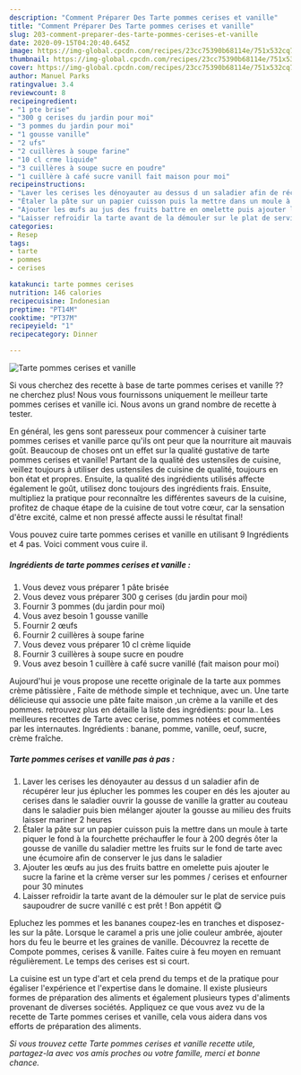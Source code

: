 ```yaml
---
description: "Comment Préparer Des Tarte pommes cerises et vanille"
title: "Comment Préparer Des Tarte pommes cerises et vanille"
slug: 203-comment-preparer-des-tarte-pommes-cerises-et-vanille
date: 2020-09-15T04:20:40.645Z
image: https://img-global.cpcdn.com/recipes/23cc75390b68114e/751x532cq70/tarte-pommes-cerises-et-vanille-photo-principale-de-la-recette.jpg
thumbnail: https://img-global.cpcdn.com/recipes/23cc75390b68114e/751x532cq70/tarte-pommes-cerises-et-vanille-photo-principale-de-la-recette.jpg
cover: https://img-global.cpcdn.com/recipes/23cc75390b68114e/751x532cq70/tarte-pommes-cerises-et-vanille-photo-principale-de-la-recette.jpg
author: Manuel Parks
ratingvalue: 3.4
reviewcount: 8
recipeingredient:
- "1 pte brise"
- "300 g cerises du jardin pour moi"
- "3 pommes du jardin pour moi"
- "1 gousse vanille"
- "2 ufs"
- "2 cuillères à soupe farine"
- "10 cl crme liquide"
- "3 cuillères à soupe sucre en poudre"
- "1 cuillère à café sucre vanill fait maison pour moi"
recipeinstructions:
- "Laver les cerises les dénoyauter au dessus d un saladier afin de récupérer leur jus éplucher les pommes les couper en dés les ajouter au cerises dans le saladier ouvrir la gousse de vanille la gratter au couteau dans le saladier puis bien mélanger ajouter la gousse au milieu des fruits laisser mariner 2 heures"
- "Étaler la pâte sur un papier cuisson puis la mettre dans un moule à tarte piquer le fond à la fourchette préchauffer le four à 200 degrés ôter la gousse de vanille du saladier mettre les fruits sur le fond de tarte avec une écumoire afin de conserver le jus dans le saladier"
- "Ajouter les œufs au jus des fruits battre en omelette puis ajouter le sucre la farine et la crème verser sur les pommes / cerises et enfourner pour 30 minutes"
- "Laisser refroidir la tarte avant de la démouler sur le plat de service puis saupoudrer de sucre vanillé c est prêt ! Bon appétit 😋"
categories:
- Resep
tags:
- tarte
- pommes
- cerises

katakunci: tarte pommes cerises 
nutrition: 146 calories
recipecuisine: Indonesian
preptime: "PT14M"
cooktime: "PT37M"
recipeyield: "1"
recipecategory: Dinner

---
```



![Tarte pommes cerises et vanille](https://img-global.cpcdn.com/recipes/23cc75390b68114e/751x532cq70/tarte-pommes-cerises-et-vanille-photo-principale-de-la-recette.jpg)

Si vous cherchez des recette à base de tarte pommes cerises et vanille ?? ne cherchez plus! Nous vous fournissons uniquement le meilleur tarte pommes cerises et vanille ici. Nous avons un grand nombre de recette à tester.

En général, les gens sont paresseux pour commencer à cuisiner tarte pommes cerises et vanille parce qu'ils ont peur que la nourriture ait mauvais goût. Beaucoup de choses ont un effet sur la qualité gustative de tarte pommes cerises et vanille! Partant de la qualité des ustensiles de cuisine, veillez toujours à utiliser des ustensiles de cuisine de qualité, toujours en bon état et propres. Ensuite, la qualité des ingrédients utilisés affecte également le goût, utilisez donc toujours des ingrédients frais. Ensuite, multipliez la pratique pour reconnaître les différentes saveurs de la cuisine, profitez de chaque étape de la cuisine de tout votre cœur, car la sensation d'être excité, calme et non pressé affecte aussi le résultat final!

<!--inarticleads1-->

Vous pouvez cuire tarte pommes cerises et vanille en utilisant 9 Ingrédients et 4 pas. Voici comment vous cuire il.

##### Ingrédients de tarte pommes cerises et vanille :

1. Vous devez vous préparer 1 pâte brisée
1. Vous devez vous préparer 300 g cerises (du jardin pour moi)
1. Fournir 3 pommes (du jardin pour moi)
1. Vous avez besoin 1 gousse vanille
1. Fournir 2 œufs
1. Fournir 2 cuillères à soupe farine
1. Vous devez vous préparer 10 cl crème liquide
1. Fournir 3 cuillères à soupe sucre en poudre
1. Vous avez besoin 1 cuillère à café sucre vanillé (fait maison pour moi)


Aujourd&#39;hui je vous propose une recette originale de la tarte aux pommes crème pâtissière , Faite de méthode simple et technique, avec un. Une tarte délicieuse qui associe une pâte faite maison ,un crème a la vanille et des pommes. retrouvez plus en détaille la liste des ingrédients: pour la.. Les meilleures recettes de Tarte avec cerise, pommes notées et commentées par les internautes. Ingrédients : banane, pomme, vanille, oeuf, sucre, crème fraîche. 

<!--inarticleads2-->

##### Tarte pommes cerises et vanille pas à pas :

1. Laver les cerises les dénoyauter au dessus d un saladier afin de récupérer leur jus éplucher les pommes les couper en dés les ajouter au cerises dans le saladier ouvrir la gousse de vanille la gratter au couteau dans le saladier puis bien mélanger ajouter la gousse au milieu des fruits laisser mariner 2 heures
1. Étaler la pâte sur un papier cuisson puis la mettre dans un moule à tarte piquer le fond à la fourchette préchauffer le four à 200 degrés ôter la gousse de vanille du saladier mettre les fruits sur le fond de tarte avec une écumoire afin de conserver le jus dans le saladier
1. Ajouter les œufs au jus des fruits battre en omelette puis ajouter le sucre la farine et la crème verser sur les pommes / cerises et enfourner pour 30 minutes
1. Laisser refroidir la tarte avant de la démouler sur le plat de service puis saupoudrer de sucre vanillé c est prêt ! Bon appétit 😋


Epluchez les pommes et les bananes coupez-les en tranches et disposez-les sur la pâte. Lorsque le caramel a pris une jolie couleur ambrée, ajouter hors du feu le beurre et les graines de vanille. Découvrez la recette de Compote pommes, cerises &amp; vanille. Faites cuire à feu moyen en remuant régulièrement. Le temps des cerises est si court. 

<!--inarticleads1-->

<p>
La cuisine est un type d'art et cela prend du temps et de la pratique pour égaliser l'expérience et l'expertise dans le domaine. Il existe plusieurs formes de préparation des aliments et également plusieurs types d'aliments provenant de diverses sociétés. Appliquez ce que vous avez vu de la recette de Tarte pommes cerises et vanille, cela vous aidera dans vos efforts de préparation des aliments.
</p>

<p>
<i>Si vous trouvez cette Tarte pommes cerises et vanille recette utile, partagez-la avec vos amis proches ou votre famille, merci et bonne chance.</i>
</p>

